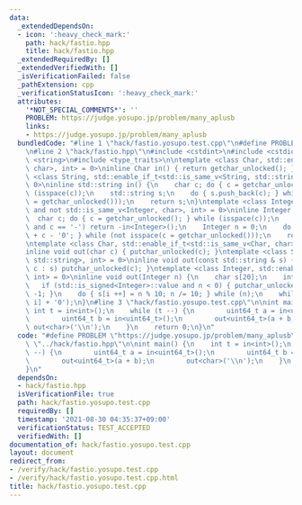 ```yaml
---
data:
  _extendedDependsOn:
  - icon: ':heavy_check_mark:'
    path: hack/fastio.hpp
    title: hack/fastio.hpp
  _extendedRequiredBy: []
  _extendedVerifiedWith: []
  _isVerificationFailed: false
  _pathExtension: cpp
  _verificationStatusIcon: ':heavy_check_mark:'
  attributes:
    '*NOT_SPECIAL_COMMENTS*': ''
    PROBLEM: https://judge.yosupo.jp/problem/many_aplusb
    links:
    - https://judge.yosupo.jp/problem/many_aplusb
  bundledCode: "#line 1 \"hack/fastio.yosupo.test.cpp\"\n#define PROBLEM \"https://judge.yosupo.jp/problem/many_aplusb\"\
    \n#line 2 \"hack/fastio.hpp\"\n#include <cstdint>\n#include <cstdio>\n#include\
    \ <string>\n#include <type_traits>\n\ntemplate <class Char, std::enable_if_t<std::is_same_v<Char,\
    \ char>, int> = 0>\ninline Char in() { return getchar_unlocked(); }\ntemplate\
    \ <class String, std::enable_if_t<std::is_same_v<String, std::string>, int> =\
    \ 0>\ninline std::string in() {\n    char c; do { c = getchar_unlocked(); } while\
    \ (isspace(c));\n    std::string s;\n    do { s.push_back(c); } while (not isspace(c\
    \ = getchar_unlocked()));\n    return s;\n}\ntemplate <class Integer, std::enable_if_t<std::is_integral_v<Integer>\
    \ and not std::is_same_v<Integer, char>, int> = 0>\ninline Integer in() {\n  \
    \  char c; do { c = getchar_unlocked(); } while (isspace(c));\n    if (std::is_signed<Integer>::value\
    \ and c == '-') return -in<Integer>();\n    Integer n = 0;\n    do { n = n * 10\
    \ + c - '0'; } while (not isspace(c = getchar_unlocked()));\n    return n;\n}\n\
    \ntemplate <class Char, std::enable_if_t<std::is_same_v<Char, char>, int> = 0>\n\
    inline void out(char c) { putchar_unlocked(c); }\ntemplate <class String, std::enable_if_t<std::is_same_v<String,\
    \ std::string>, int> = 0>\ninline void out(const std::string & s) { for (char\
    \ c : s) putchar_unlocked(c); }\ntemplate <class Integer, std::enable_if_t<std::is_integral_v<Integer>,\
    \ int> = 0>\ninline void out(Integer n) {\n    char s[20];\n    int i = 0;\n \
    \   if (std::is_signed<Integer>::value and n < 0) { putchar_unlocked('-'); n *=\
    \ -1; }\n    do { s[i ++] = n % 10; n /= 10; } while (n);\n    while (i) putchar_unlocked(s[--\
    \ i] + '0');\n}\n#line 3 \"hack/fastio.yosupo.test.cpp\"\n\nint main() {\n   \
    \ int t = in<int>();\n    while (t --) {\n        uint64_t a = in<uint64_t>();\n\
    \        uint64_t b = in<uint64_t>();\n        out<uint64_t>(a + b);\n       \
    \ out<char>('\\n');\n    }\n    return 0;\n}\n"
  code: "#define PROBLEM \"https://judge.yosupo.jp/problem/many_aplusb\"\n#include\
    \ \"../hack/fastio.hpp\"\n\nint main() {\n    int t = in<int>();\n    while (t\
    \ --) {\n        uint64_t a = in<uint64_t>();\n        uint64_t b = in<uint64_t>();\n\
    \        out<uint64_t>(a + b);\n        out<char>('\\n');\n    }\n    return 0;\n\
    }\n"
  dependsOn:
  - hack/fastio.hpp
  isVerificationFile: true
  path: hack/fastio.yosupo.test.cpp
  requiredBy: []
  timestamp: '2021-08-30 04:35:37+09:00'
  verificationStatus: TEST_ACCEPTED
  verifiedWith: []
documentation_of: hack/fastio.yosupo.test.cpp
layout: document
redirect_from:
- /verify/hack/fastio.yosupo.test.cpp
- /verify/hack/fastio.yosupo.test.cpp.html
title: hack/fastio.yosupo.test.cpp
---
```

